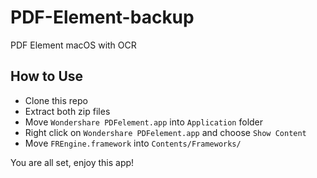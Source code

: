 # PDF-Element-backup
PDF Element macOS with OCR

## How to Use

- Clone this repo
- Extract both zip files
- Move `Wondershare PDFelement.app` into `Application` folder
- Right click on `Wondershare PDFelement.app` and choose `Show Content`
- Move `FREngine.framework` into `Contents/Frameworks/`

You are all set, enjoy this app!
